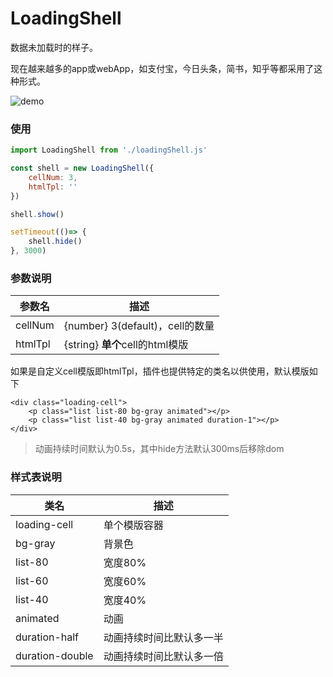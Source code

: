 # LoadingShell
数据未加载时的样子。 

现在越来越多的app或webApp，如支付宝，今日头条，简书，知乎等都采用了这种形式。

![demo](./demo.png)

### 使用
```js
import LoadingShell from './loadingShell.js'

const shell = new LoadingShell({
    cellNum: 3,
    htmlTpl: ''
})

shell.show()

setTimeout(()=> {
    shell.hide()
}, 3000)
```

### 参数说明

参数名|描述
----|-----
cellNum|{number} 3(default)，cell的数量
htmlTpl|{string} **单个**cell的html模版

如果是自定义cell模版即htmlTpl，插件也提供特定的类名以供使用，默认模版如下

```hmtl
<div class="loading-cell">
    <p class="list list-80 bg-gray animated"></p>
    <p class="list list-40 bg-gray animated duration-1"></p>
</div>
```

> 动画持续时间默认为0.5s，其中hide方法默认300ms后移除dom

### 样式表说明
类名|描述
----|-----
loading-cell|单个模版容器
bg-gray|背景色
list-80|宽度80%
list-60|宽度60%
list-40|宽度40%
animated|动画
duration-half|动画持续时间比默认多一半
duration-double|动画持续时间比默认多一倍